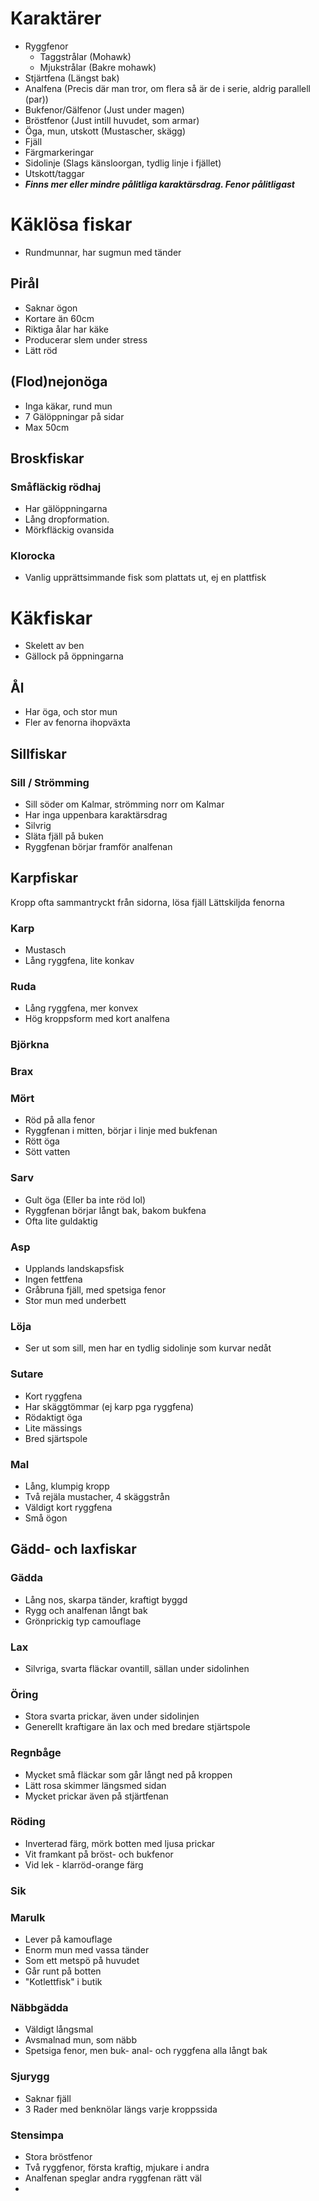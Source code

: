 # Karaktärer
 - Ryggfenor
	 - Taggstrålar (Mohawk)
	 - Mjukstrålar (Bakre mohawk)
 - Stjärtfena (Längst bak)
 - Analfena (Precis där man tror, om flera så är de i serie, aldrig parallell (par))
 - Bukfenor/Gälfenor (Just under magen)
 - Bröstfenor (Just intill huvudet, som armar)
 - Öga, mun, utskott (Mustascher, skägg)
 - Fjäll
 - Färgmarkeringar
 - Sidolinje (Slags känsloorgan, tydlig linje i fjället)
 - Utskott/taggar
 - ***Finns mer eller mindre pålitliga karaktärsdrag. Fenor pålitligast***

# Käklösa fiskar
- Rundmunnar, har sugmun med tänder
## Pirål
- Saknar ögon
- Kortare än 60cm
- Riktiga ålar har käke
- Producerar slem under stress
- Lätt röd
## (Flod)nejonöga 
- Inga käkar, rund mun
- 7 Gälöppningar på sidar
- Max 50cm
## Broskfiskar
### Småfläckig rödhaj
- Har gälöppningarna
- Lång dropformation.
- Mörkfläckig ovansida
### Klorocka
- Vanlig upprättsimmande fisk som plattats ut, ej en plattfisk

# Käkfiskar
- Skelett av ben
- Gällock på öppningarna
## Ål
- Har öga, och stor mun
- Fler av fenorna ihopväxta
## Sillfiskar
### Sill / Strömming
- Sill söder om Kalmar, strömming norr om Kalmar
- Har inga uppenbara karaktärsdrag
- Silvrig
- Släta fjäll på buken
- Ryggfenan börjar framför analfenan
## Karpfiskar
Kropp ofta sammantryckt från sidorna, lösa fjäll
Lättskiljda fenorna
### Karp
- Mustasch
- Lång ryggfena, lite konkav
### Ruda
- Lång ryggfena, mer konvex
- Hög kroppsform med kort analfena
### Björkna
### Brax

### Mört
- Röd på alla fenor
- Ryggfenan i mitten, börjar i linje med bukfenan
- Rött öga
- Sött vatten
### Sarv
- Gult öga (Eller ba inte röd lol)
- Ryggfenan börjar långt bak, bakom bukfena
- Ofta lite guldaktig
### Asp 
- Upplands landskapsfisk
- Ingen fettfena
- Gråbruna fjäll, med spetsiga fenor
- Stor mun med underbett
### Löja
- Ser ut som sill, men har en tydlig sidolinje som kurvar nedåt
### Sutare
- Kort ryggfena
- Har skäggtömmar (ej karp pga ryggfena)
- Rödaktigt öga
- Lite mässings
- Bred sjärtspole
### Mal
- Lång, klumpig kropp
- Två rejäla mustacher, 4 skäggstrån
- Väldigt kort ryggfena
- Små ögon
## Gädd- och laxfiskar
### Gädda
- Lång nos, skarpa tänder, kraftigt byggd
- Rygg och analfenan långt bak 
- Grönprickig typ camouflage

### Lax
- Silvriga, svarta fläckar ovantill, sällan under sidolinhen

### Öring
- Stora svarta prickar, även under sidolinjen
- Generellt kraftigare än lax och med bredare stjärtspole

### Regnbåge
- Mycket små fläckar som går långt ned på kroppen
- Lätt rosa skimmer längsmed sidan
- Mycket prickar även på stjärtfenan

### Röding
- Inverterad färg, mörk botten med ljusa prickar
- Vit framkant på bröst- och bukfenor
- Vid lek - klarröd-orange färg

### Sik

### Marulk
- Lever på kamouflage
- Enorm mun med vassa tänder
- Som ett metspö på huvudet
- Går runt på botten
- "Kotlettfisk" i butik

### Näbbgädda
- Väldigt långsmal
- Avsmalnad mun, som näbb
- Spetsiga fenor, men buk- anal- och ryggfena alla långt bak
### Sjurygg
- Saknar fjäll
- 3 Rader med benknölar längs varje kroppssida

### Stensimpa
- Stora bröstfenor
- Två ryggfenor, första kraftig, mjukare i andra
- Analfenan speglar andra ryggfenan rätt väl
- 
